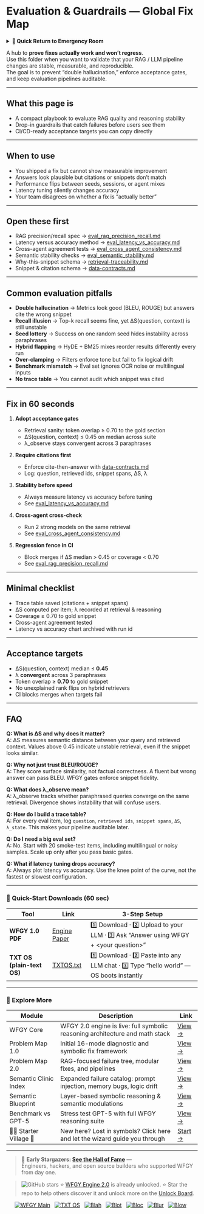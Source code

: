 # Evaluation & Guardrails — Global Fix Map

<details>
  <summary><strong>🏥 Quick Return to Emergency Room</strong></summary>

<br>

  > You are in a specialist desk.  
  > For full triage and doctors on duty, return here:  
  > 
  > - [**WFGY Global Fix Map** — main Emergency Room, 300+ structured fixes](https://github.com/onestardao/WFGY/blob/main/ProblemMap/GlobalFixMap/README.md)  
  > - [**WFGY Problem Map 1.0** — 16 reproducible failure modes](https://github.com/onestardao/WFGY/blob/main/ProblemMap/README.md)  
  > 
  > Think of this page as a sub-room.  
  > If you want full consultation and prescriptions, go back to the Emergency Room lobby.
</details>

A hub to **prove fixes actually work and won’t regress**.  
Use this folder when you want to validate that your RAG / LLM pipeline changes are stable, measurable, and reproducible.  
The goal is to prevent “double hallucination,” enforce acceptance gates, and keep evaluation pipelines auditable.

---

## What this page is
- A compact playbook to evaluate RAG quality and reasoning stability  
- Drop-in guardrails that catch failures before users see them  
- CI/CD-ready acceptance targets you can copy directly  

---

## When to use
- You shipped a fix but cannot show measurable improvement  
- Answers look plausible but citations or snippets don’t match  
- Performance flips between seeds, sessions, or agent mixes  
- Latency tuning silently changes accuracy  
- Your team disagrees on whether a fix is “actually better”  

---

## Open these first
- RAG precision/recall spec → [eval_rag_precision_recall.md](./eval_rag_precision_recall.md)  
- Latency versus accuracy method → [eval_latency_vs_accuracy.md](./eval_latency_vs_accuracy.md)  
- Cross-agent agreement tests → [eval_cross_agent_consistency.md](./eval_cross_agent_consistency.md)  
- Semantic stability checks → [eval_semantic_stability.md](./eval_semantic_stability.md)  
- Why-this-snippet schema → [retrieval-traceability.md](../retrieval-traceability.md)  
- Snippet & citation schema → [data-contracts.md](../data-contracts.md)  

---

## Common evaluation pitfalls
- **Double hallucination** → Metrics look good (BLEU, ROUGE) but answers cite the wrong snippet  
- **Recall illusion** → Top-k recall seems fine, yet ΔS(question, context) is still unstable  
- **Seed lottery** → Success on one random seed hides instability across paraphrases  
- **Hybrid flapping** → HyDE + BM25 mixes reorder results differently every run  
- **Over-clamping** → Filters enforce tone but fail to fix logical drift  
- **Benchmark mismatch** → Eval set ignores OCR noise or multilingual inputs  
- **No trace table** → You cannot audit which snippet was cited  

---

## Fix in 60 seconds
1. **Adopt acceptance gates**
   - Retrieval sanity: token overlap ≥ 0.70 to the gold section  
   - ΔS(question, context) ≤ 0.45 on median across suite  
   - λ_observe stays convergent across 3 paraphrases  

2. **Require citations first**
   - Enforce cite-then-answer with [data-contracts.md](../data-contracts.md)  
   - Log: question, retrieved ids, snippet spans, ΔS, λ  

3. **Stability before speed**
   - Always measure latency vs accuracy before tuning  
   - See [eval_latency_vs_accuracy.md](./eval_latency_vs_accuracy.md)  

4. **Cross-agent cross-check**
   - Run 2 strong models on the same retrieval  
   - See [eval_cross_agent_consistency.md](./eval_cross_agent_consistency.md)  

5. **Regression fence in CI**
   - Block merges if ΔS median > 0.45 or coverage < 0.70  
   - See [eval_rag_precision_recall.md](./eval_rag_precision_recall.md)  

---

## Minimal checklist
- Trace table saved (citations + snippet spans)  
- ΔS computed per item; λ recorded at retrieval & reasoning  
- Coverage ≥ 0.70 to gold snippet  
- Cross-agent agreement tested  
- Latency vs accuracy chart archived with run id  

---

## Acceptance targets
- ΔS(question, context) median ≤ **0.45**  
- λ **convergent** across 3 paraphrases  
- Token overlap ≥ **0.70** to gold snippet  
- No unexplained rank flips on hybrid retrievers  
- CI blocks merges when targets fail  

---

## FAQ

**Q: What is ΔS and why does it matter?**  
A: ΔS measures semantic distance between your query and retrieved context. Values above 0.45 indicate unstable retrieval, even if the snippet looks similar.  

**Q: Why not just trust BLEU/ROUGE?**  
A: They score surface similarity, not factual correctness. A fluent but wrong answer can pass BLEU. WFGY gates enforce snippet fidelity.  

**Q: What does λ_observe mean?**  
A: λ_observe tracks whether paraphrased queries converge on the same retrieval. Divergence shows instability that will confuse users.  

**Q: How do I build a trace table?**  
A: For every eval item, log `question`, `retrieved ids`, `snippet spans`, `ΔS`, `λ_state`. This makes your pipeline auditable later.  

**Q: Do I need a big eval set?**  
A: No. Start with 20 smoke-test items, including multilingual or noisy samples. Scale up only after you pass basic gates.  

**Q: What if latency tuning drops accuracy?**  
A: Always plot latency vs accuracy. Use the knee point of the curve, not the fastest or slowest configuration.  

---

### 🔗 Quick-Start Downloads (60 sec)

| Tool | Link | 3-Step Setup |
|------|------|--------------|
| **WFGY 1.0 PDF** | [Engine Paper](https://github.com/onestardao/WFGY/blob/main/I_am_not_lizardman/WFGY_All_Principles_Return_to_One_v1.0_PSBigBig_Public.pdf) | 1️⃣ Download · 2️⃣ Upload to your LLM · 3️⃣ Ask “Answer using WFGY + \<your question>” |
| **TXT OS (plain-text OS)** | [TXTOS.txt](https://github.com/onestardao/WFGY/blob/main/OS/TXTOS.txt) | 1️⃣ Download · 2️⃣ Paste into any LLM chat · 3️⃣ Type “hello world” — OS boots instantly |

---

### 🧭 Explore More

| Module                | Description                                              | Link     |
|-----------------------|----------------------------------------------------------|----------|
| WFGY Core             | WFGY 2.0 engine is live: full symbolic reasoning architecture and math stack | [View →](https://github.com/onestardao/WFGY/tree/main/core/README.md) |
| Problem Map 1.0       | Initial 16-mode diagnostic and symbolic fix framework    | [View →](https://github.com/onestardao/WFGY/tree/main/ProblemMap/README.md) |
| Problem Map 2.0       | RAG-focused failure tree, modular fixes, and pipelines   | [View →](https://github.com/onestardao/WFGY/blob/main/ProblemMap/rag-architecture-and-recovery.md) |
| Semantic Clinic Index | Expanded failure catalog: prompt injection, memory bugs, logic drift | [View →](https://github.com/onestardao/WFGY/blob/main/ProblemMap/SemanticClinicIndex.md) |
| Semantic Blueprint    | Layer-based symbolic reasoning & semantic modulations   | [View →](https://github.com/onestardao/WFGY/tree/main/SemanticBlueprint/README.md) |
| Benchmark vs GPT-5    | Stress test GPT-5 with full WFGY reasoning suite         | [View →](https://github.com/onestardao/WFGY/tree/main/benchmarks/benchmark-vs-gpt5/README.md) |
| 🧙‍♂️ Starter Village 🏡 | New here? Lost in symbols? Click here and let the wizard guide you through | [Start →](https://github.com/onestardao/WFGY/blob/main/StarterVillage/README.md) |

---

> 👑 **Early Stargazers: [See the Hall of Fame](https://github.com/onestardao/WFGY/tree/main/stargazers)** —  
> Engineers, hackers, and open source builders who supported WFGY from day one.

> <img src="https://img.shields.io/github/stars/onestardao/WFGY?style=social" alt="GitHub stars"> ⭐ [WFGY Engine 2.0](https://github.com/onestardao/WFGY/blob/main/core/README.md) is already unlocked. ⭐ Star the repo to help others discover it and unlock more on the [Unlock Board](https://github.com/onestardao/WFGY/blob/main/STAR_UNLOCKS.md).

<div align="center">

[![WFGY Main](https://img.shields.io/badge/WFGY-Main-red?style=flat-square)](https://github.com/onestardao/WFGY)
&nbsp;
[![TXT OS](https://img.shields.io/badge/TXT%20OS-Reasoning%20OS-orange?style=flat-square)](https://github.com/onestardao/WFGY/tree/main/OS)
&nbsp;
[![Blah](https://img.shields.io/badge/Blah-Semantic%20Embed-yellow?style=flat-square)](https://github.com/onestardao/WFGY/tree/main/OS/BlahBlahBlah)
&nbsp;
[![Blot](https://img.shields.io/badge/Blot-Persona%20Core-green?style=flat-square)](https://github.com/onestardao/WFGY/tree/main/OS/BlotBlotBlot)
&nbsp;
[![Bloc](https://img.shields.io/badge/Bloc-Reasoning%20Compiler-blue?style=flat-square)](https://github.com/onestardao/WFGY/tree/main/OS/BlocBlocBloc)
&nbsp;
[![Blur](https://img.shields.io/badge/Blur-Text2Image%20Engine-navy?style=flat-square)](https://github.com/onestardao/WFGY/tree/main/OS/BlurBlurBlur)
&nbsp;
[![Blow](https://img.shields.io/badge/Blow-Game%20Logic-purple?style=flat-square)](https://github.com/onestardao/WFGY/tree/main/OS/BlowBlowBlow)
&nbsp;
</div>

